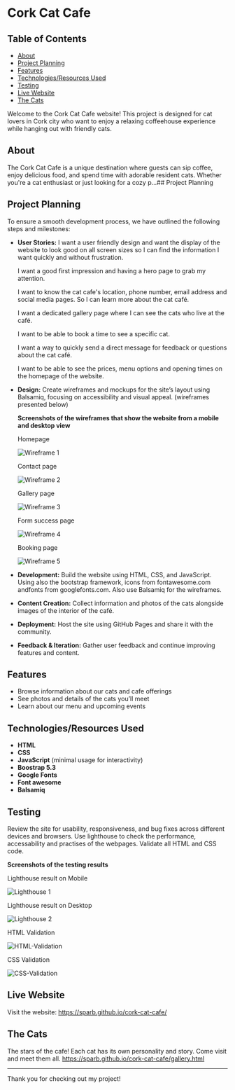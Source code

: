 # Cork Cat Cafe

## Table of Contents

- [About](#about)
- [Project Planning](#project-planning)
- [Features](#features)
- [Technologies/Resources Used](#technologiesresources-used)
- [Testing](#testing)
- [Live Website](#live-website)
- [The Cats](#the-cats)

Welcome to the Cork Cat Cafe website! This project is designed for cat lovers in Cork city who want to enjoy a relaxing coffeehouse experience while hanging out with friendly cats.

## About

The Cork Cat Cafe is a unique destination where guests can sip coffee, enjoy delicious food, and spend time with adorable resident cats. Whether you're a cat enthusiast or just looking for a cozy p...## Project Planning

## Project Planning

To ensure a smooth development process, we have outlined the following steps and milestones:

- **User Stories:**
  I want a user friendly design and want the display of the website to look good on all screen sizes so I can find the information I want quickly and without frustration.
  
  I want a good first impression and having a hero page to grab my attention.
  
  I want to know the cat cafe's location, phone number, email address and social media pages. So I can learn more about the cat café.
  
  I want a dedicated gallery page where I can see the cats who live at the café.
  
  I want to be able to book a time to see a specific cat.
  
  I want a way to quickly send a direct message for feedback or questions about the cat café.
  
  I want to be able to see the prices, menu options and opening times on the homepage of the website.
  
- **Design:** Create wireframes and mockups for the site’s layout using Balsamiq, focusing on accessibility and visual appeal. (wireframes presented below)

  **Screenshots of the wireframes that show the website from a mobile and desktop view**

  Homepage
  
  ![Wireframe 1](https://github.com/SParb/cork-cat-cafe/blob/main/readme-resources/wireframe1.png)

  Contact page
  
  ![Wireframe 2](https://github.com/SParb/cork-cat-cafe/blob/main/readme-resources/wireframe2.png)

  Gallery page
  
  ![Wireframe 3](https://github.com/SParb/cork-cat-cafe/blob/main/readme-resources/wireframe3.png)

  Form success page
  
  ![Wireframe 4](https://github.com/SParb/cork-cat-cafe/blob/main/readme-resources/wireframe4.png)

  Booking page
  
  ![Wireframe 5](https://github.com/SParb/cork-cat-cafe/blob/main/readme-resources/wireframe5.png)
  
- **Development:**
  Build the website using HTML, CSS, and JavaScript. Using also the bootstrap framework, icons from fontawesome.com andfonts from googlefonts.com. Also use Balsamiq for the wireframes.
  
- **Content Creation:**
  Collect information and photos of the cats alongside images of the interior of the café.
  
- **Deployment:**
  Host the site using GitHub Pages and share it with the community.
  
- **Feedback & Iteration:**
  Gather user feedback and continue improving features and content.

## Features

- Browse information about our cats and cafe offerings
- See photos and details of the cats you’ll meet
- Learn about our menu and upcoming events

## Technologies/Resources Used

- **HTML**
- **CSS**
- **JavaScript** (minimal usage for interactivity)
- **Boostrap 5.3**
- **Google Fonts**
- **Font awesome**
- **Balsamiq**

## Testing
  Review the site for usability, responsiveness, and bug fixes across different devices and browsers.
  Use lighthouse to check the performance, accessability and practises of the webpages.
  Validate all HTML and CSS code.

  **Screenshots of the testing results**

  Lighthouse result on Mobile
  
  ![Lighthouse 1](https://github.com/SParb/cork-cat-cafe/blob/main/readme-resources/lighthouse1.png)

  Lighthouse result on Desktop
  
  ![Lighthouse 2](https://github.com/SParb/cork-cat-cafe/blob/main/readme-resources/lighthouse2.png)
  
  HTML Validation
  
  ![HTML-Validation](https://github.com/SParb/cork-cat-cafe/blob/main/readme-resources/html-validation.png)

  CSS Validation
  
  ![CSS-Validation](https://github.com/SParb/cork-cat-cafe/blob/main/readme-resources/css-validation.png)
  

## Live Website

Visit the website: https://sparb.github.io/cork-cat-cafe/

## The Cats

The stars of the cafe! Each cat has its own personality and story. Come visit and meet them all.
https://sparb.github.io/cork-cat-cafe/gallery.html

---

Thank you for checking out my project!
